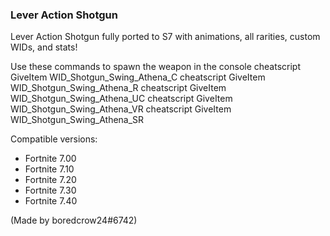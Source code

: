 ### Lever Action Shotgun
Lever Action Shotgun fully ported to S7 with animations, all rarities, custom WIDs, and stats!

Use these commands to spawn the weapon in the console
cheatscript GiveItem WID_Shotgun_Swing_Athena_C
cheatscript GiveItem WID_Shotgun_Swing_Athena_R
cheatscript GiveItem WID_Shotgun_Swing_Athena_UC
cheatscript GiveItem WID_Shotgun_Swing_Athena_VR
cheatscript GiveItem WID_Shotgun_Swing_Athena_SR

Compatible versions:
- Fortnite 7.00
- Fortnite 7.10
- Fortnite 7.20
- Fortnite 7.30
- Fortnite 7.40

(Made by boredcrow24#6742)
